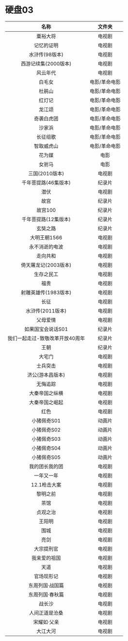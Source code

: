 # 硬盘03
名称|文件夹
:--:|:--:
粟裕大将|电视剧
记忆的证明|电视剧
水浒传(98版本)|电视剧
西游记续集(2000版本)|电视剧
风云年代|电视剧
白毛女|电影/革命电影
杜鹃山|电影/革命电影
红灯记|电影/革命电影
龙江颂|电影/革命电影
奇袭白虎团|电影/革命电影
沙家浜|电影/革命电影
长征组歌|电影/革命电影
智取威虎山|电影/革命电影
花为媒|电影
女驸马|电影
三国(2010版本)|电视剧
千年菩提路(46集版本)|纪录片
潜伏|电视剧
故宫|纪录片
故宫100|纪录片
千年菩提路(12集版本)|纪录片
玄奘之路|纪录片
大明王朝1566|电视剧
永不消逝的电波|电视剧
走向共和|电视剧
倚天屠龙记(2003版本)|电视剧
生存之民工|电视剧
福贵|电视剧
射雕英雄传(1983版本)|电视剧
长征|电视剧
水浒传(2011版本)|电视剧
父母爱情|电视剧
如果国宝会说话S01|纪录片
我们一起走过-致敬改革开放40周年|纪录片
王朝|纪录片
大宅门|电视剧
士兵突击|电视剧
济公(游本昌版本)|电视剧
无悔追踪|电视剧
大秦帝国之纵横|电视剧
大秦帝国之崛起|电视剧
红色|电视剧
小猪佩奇S01|动画片
小猪佩奇S02|动画片
小猪佩奇S03|动画片
小猪佩奇S04|动画片
小猪佩奇S05|动画片
我的团长我的团|电视剧
一年又一年|电视剧
12.1枪击大案|电视剧
黎明之前|电视剧
茶馆|电视剧
贞观之治|电视剧
王阳明|电视剧
围城|电视剧
亮剑|电视剧
大宗提刑官|电视剧
我亲爱的祖国|电视剧
天道|电视剧
官场现形记|电视剧
东周列国·战国篇|电视剧
东周列国·春秋篇|电视剧
战长沙|电视剧
人间正道是沧桑|电视剧
宋耀如·父亲|电视剧
大江大河|电视剧